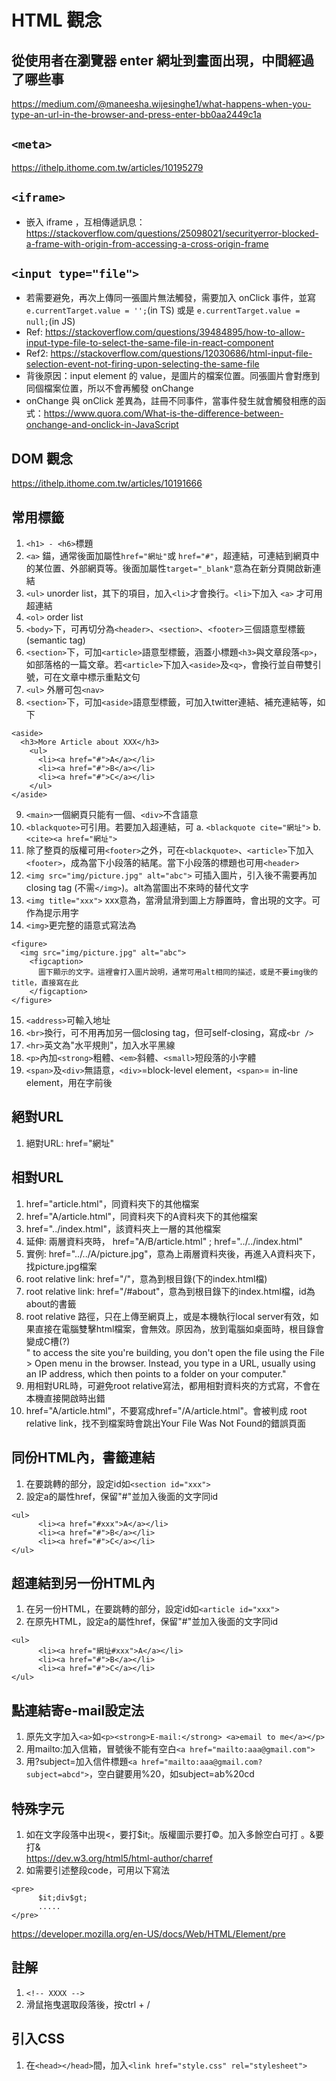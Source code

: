 # HTML 觀念

## 從使用者在瀏覽器 enter 網址到畫面出現，中間經過了哪些事
https://medium.com/@maneesha.wijesinghe1/what-happens-when-you-type-an-url-in-the-browser-and-press-enter-bb0aa2449c1a

## `<meta>`
https://ithelp.ithome.com.tw/articles/10195279

## `<iframe>`
- 嵌入 iframe ，互相傳遞訊息：https://stackoverflow.com/questions/25098021/securityerror-blocked-a-frame-with-origin-from-accessing-a-cross-origin-frame

## `<input type="file">`
- 若需要避免，再次上傳同一張圖片無法觸發，需要加入 onClick 事件，並寫 `e.currentTarget.value = '';`(in TS) 或是 `e.currentTarget.value = null;`(in JS)
- Ref: https://stackoverflow.com/questions/39484895/how-to-allow-input-type-file-to-select-the-same-file-in-react-component
- Ref2: https://stackoverflow.com/questions/12030686/html-input-file-selection-event-not-firing-upon-selecting-the-same-file
- 背後原因：input element 的 value，是圖片的檔案位置。同張圖片會對應到同個檔案位置，所以不會再觸發 onChange
- onChange 與 onClick 差異為，註冊不同事件，當事件發生就會觸發相應的函式：https://www.quora.com/What-is-the-difference-between-onchange-and-onclick-in-JavaScript

## DOM 觀念
https://ithelp.ithome.com.tw/articles/10191666

## 常用標籤
1. ```<h1> - <h6>```標題
2. ```<a>``` 錨，通常後面加屬性```href="網址"```或  ```href="#"```，超連結，可連結到網頁中的某位置、外部網頁等。後面加屬性```target="_blank"```意為在新分頁開啟新連結
3. ```<ul>``` unorder list，其下的項目，加入```<li>```才會換行。```<li>```下加入 ```<a>``` 才可用超連結
4. ```<ol>``` order list
5. ```<body>```下，可再切分為```<header>```、```<section>```、```<footer>```三個語意型標籤(semantic tag)
6. ```<section>```下，可加```<article>```語意型標籤，涵蓋小標題```<h3>```與文章段落```<p>```，如部落格的一篇文章。若```<article>```下加入```<aside>```及```<q>```，會換行並自帶雙引號，可在文章中標示重點文句
7. ```<ul>``` 外層可包```<nav>```
8. ```<section>```下，可加```<aside>```語意型標籤，可加入twitter連結、補充連結等，如下

```
<aside>
  <h3>More Article about XXX</h3>
    <ul>
      <li><a href="#">A</a></li>
      <li><a href="#">B</a></li>
      <li><a href="#">C</a></li>
    </ul>
</aside>
```
9. ```<main>```一個網頁只能有一個、```<div>```不含語意
10. ```<blackquote>```可引用。若要加入超連結，可
    a. ```<blackquote cite="網址">```
    b. ```<cite><a href="網址">``` 
11. 除了整頁的版權可用```<footer>```之外，可在```<blackquote>```、```<article>```下加入```<footer>```，成為當下小段落的結尾。當下小段落的標題也可用```<header>```
12. ```<img src="img/picture.jpg" alt="abc">``` 可插入圖片，引入後不需要再加closing tag (不需```</img>```)。alt為當圖出不來時的替代文字
13. ```<img title="xxx">``` xxx意為，當滑鼠滑到圖上方靜置時，會出現的文字。可作為提示用字
14. ```<img>```更完整的語意式寫法為
```
<figure>
  <img src="img/picture.jpg" alt="abc">
    <figcaption>
      圖下顯示的文字。這裡會打入圖片說明，通常可用alt相同的描述，或是不要img後的title，直接寫在此
    </figcaption>
</figure>
```
15. ```<address>```可輸入地址
16. ```<br>```換行，可不用再加另一個closing tag，但可self-closing，寫成```<br />```
17. ```<hr>```英文為"水平規則"，加入水平黑線
18. ```<p>```內加```<strong>```粗體、```<em>```斜體、```<small>```短段落的小字體
19. ```<span>```及```<div>```無語意，```<div>```=block-level element，```<span>```= in-line element，用在字前後

## 絕對URL
1. 絕對URL: href="網址"

## 相對URL
1. href="article.html"，同資料夾下的其他檔案
2. href="A/article.html"，同資料夾下的A資料夾下的其他檔案
3. href="../index.html"，該資料夾上一層的其他檔案
4. 延伸: 兩層資料夾時， href="A/B/article.html" ; href="../../index.html"
5. 實例: href="../../A/picture.jpg"，意為上兩層資料夾後，再進入A資料夾下，找picture.jpg檔案
6. root relative link: href="/"，意為到根目錄(下的index.html檔)
7. root relative link: href="/#about"，意為到根目錄下的index.html檔，id為about的書籤
8. root relative 路徑，只在上傳至網頁上，或是本機執行local server有效，如果直接在電腦雙擊html檔案，會無效。原因為，放到電腦如桌面時，根目錄會變成C槽(?)  
   " to access the site you're building, you don't open the file using the File > Open menu in the browser.
Instead, you type in a URL, usually using an IP address, which then points to a folder on your computer."  
9. 用相對URL時，可避免root relative寫法，都用相對資料夾的方式寫，不會在本機直接開啟時出錯
10. href="A/article.html"，不要寫成href="/A/article.html"。會被判成 root relative link，找不到檔案時會跳出Your File Was Not Found的錯誤頁面

## 同份HTML內，書籤連結

1. 在要跳轉的部分，設定id如```<section id="xxx">```
2. 設定a的屬性href，保留"#"並加入後面的文字同id  
```
<ul>
      <li><a href="#xxx">A</a></li>
      <li><a href="#">B</a></li>
      <li><a href="#">C</a></li>
</ul>
```

## 超連結到另一份HTML內

1. 在另一份HTML，在要跳轉的部分，設定id如```<article id="xxx">```
2. 在原先HTML，設定a的屬性href，保留"#"並加入後面的文字同id  
```
<ul>
      <li><a href="網址#xxx">A</a></li>
      <li><a href="#">B</a></li>
      <li><a href="#">C</a></li>
</ul>
```
## 點連結寄e-mail設定法
1. 原先文字加入```<a>```如```<p><strong>E-mail:</strong> <a>email to me</a></p>```
2. 用mailto:加入信箱，冒號後不能有空白```<a href="mailto:aaa@gmail.com">```
3. 用?subject=加入信件標題```<a href="mailto:aaa@gmail.com?subject=abcd">```，空白鍵要用%20，如subject=ab%20cd

## 特殊字元
1. 如在文字段落中出現<，要打$it;。版權圖示要打&copy;。加入多餘空白可打&nbsp;。&要打&amp;  
https://dev.w3.org/html5/html-author/charref
2. 如需要引述整段code，可用以下寫法
```
<pre>
      $it;div$gt;
      .....
</pre>
```
https://developer.mozilla.org/en-US/docs/Web/HTML/Element/pre

## 註解
1. ```<!-- XXXX -->```
2. 滑鼠拖曳選取段落後，按ctrl + /

## 引入CSS
1. 在```<head></head>```間，加入```<link href="style.css" rel="stylesheet">```
